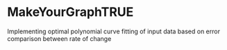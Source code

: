 # MakeYourGraphTRUE
Implementing optimal polynomial curve fitting of input data based on error comparison between rate of change
